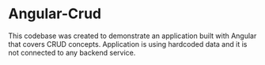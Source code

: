 # Angular-Crud
This codebase was created to demonstrate an application built with Angular that covers CRUD concepts. Application is using hardcoded data and it is not connected to any backend service. 
